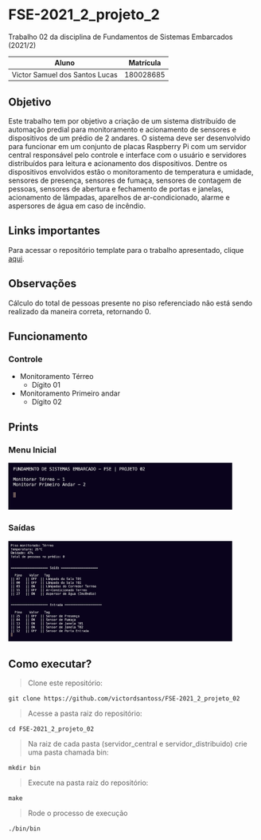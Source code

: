 # FSE-2021_2_projeto_2
Trabalho 02 da disciplina de Fundamentos de Sistemas Embarcados (2021/2)

Aluno   | Matrícula
--------- | ------
Victor Samuel dos Santos Lucas | 180028685

## Objetivo 
Este trabalho tem por objetivo a criação de um sistema distribuído de automação predial para monitoramento e acionamento de sensores e dispositivos de um prédio de 2 andares. O sistema deve ser desenvolvido para funcionar em um conjunto de placas Raspberry Pi com um servidor central responsável pelo controle e interface com o usuário e servidores distribuídos para leitura e acionamento dos dispositivos. Dentre os dispositivos envolvidos estão o monitoramento de temperatura e umidade, sensores de presença, sensores de fumaça, sensores de contagem de pessoas, sensores de abertura e fechamento de portas e janelas, acionamento de lâmpadas, aparelhos de ar-condicionado, alarme e aspersores de água em caso de incêndio.

## Links importantes
Para acessar o repositório template para o trabalho apresentado, clique [aqui](https://gitlab.com/fse_fga/trabalhos-2021_2/trabalho-2-2021-2). 

## Observações
Cálculo do total de pessoas presente no piso referenciado não está sendo realizado da maneira correta, retornando 0.
## Funcionamento
### Controle
* Monitoramento Térreo 
    - Dígito 01
* Monitoramento Primeiro andar 
    - Dígito 02

## Prints 
### Menu Inicial 
<img src="./images/menu.png" width="450px" alt="menu inicial">

### Saídas 
<img src="./images/saidas.png" width="450px" alt="saidas">

## Como executar?
> Clone este repositório:

    git clone https://github.com/victordsantoss/FSE-2021_2_projeto_02
> Acesse a pasta raiz do repositório:

    cd FSE-2021_2_projeto_02
> Na raiz de cada pasta (servidor_central e servidor_distribuido) crie uma pasta chamada bin:

    mkdir bin
> Execute na pasta raiz do repositório:
    
    make
> Rode o processo de execução

    ./bin/bin
